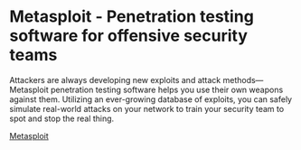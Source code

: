 # Metasploit - Penetration testing software for offensive security teams #

Attackers are always developing new exploits and attack methods—Metasploit penetration testing software helps you use their own weapons against them. Utilizing an ever-growing database of exploits, you can safely simulate real-world attacks on your network to train your security team to spot and stop the real thing.

[Metasploit](https://www.metasploit.com/)
